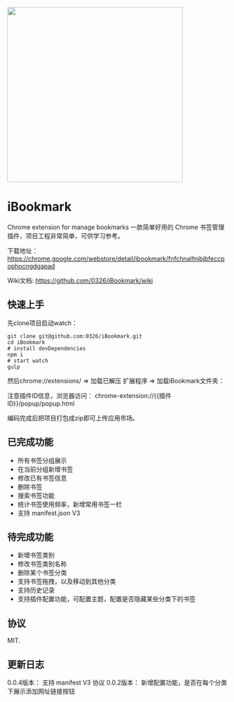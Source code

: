 <img width="400" src="https://lh3.googleusercontent.com/_oj_6Y4K4cjpguig23UpstgNdLh6qUvWfcS3LBE73U6p6f8FRr_QuqTIEWmGzq5MpRevAwzF=s1280-h800-e365-rw"></img>

# iBookmark
Chrome extension for manage bookmarks 一款简单好用的 Chrome 书签管理插件，项目工程非常简单，可供学习参考。

下载地址：https://chrome.google.com/webstore/detail/ibookmark/fnfchnalfnjbjbfeccpophocngdgapad

Wiki文档: https://github.com/0326/iBookmark/wiki

## 快速上手
先clone项目启动watch：
```shell
git clone git@github.com:0326/iBookmark.git
cd iBookmark
# install devDependencies
npm i 
# start watch
gulp   
```
然后chrome://extensions/ => 加载已解压 扩展程序 => 加载iBookmark文件夹：

注意插件ID信息，浏览器访问：
chrome-extension://{{插件ID}}/popup/popup.html

编码完成后把项目打包成zip即可上传应用市场。



## 已完成功能
- 所有书签分组展示
- 在当前分组新增书签
- 修改已有书签信息
- 删除书签
- 搜索书签功能
- 统计书签使用频率，新增常用书签一栏
- 支持 manifest.json V3

## 待完成功能
- 新增书签类别
- 修改书签类别名称
- 删除某个书签分类
- 支持书签拖拽，以及移动到其他分类
- 支持历史记录
- 支持插件配置功能，可配置主题，配置是否隐藏某些分类下的书签

## 协议
MIT.

## 更新日志
0.0.4版本： 支持 manifest V3 协议
0.0.2版本： 新增配置功能，是否在每个分类下展示添加网址链接按钮